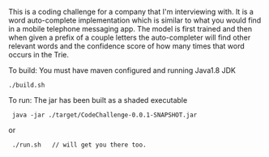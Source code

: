 
This is a coding challenge for a company that I'm interviewing with.
It is a word auto-complete implementation which is similar to what you would find in a mobile
telephone messaging app.  The model is first trained and then when given a prefix of a couple letters the auto-completer will find other relevant words and the confidence score of how many 
times that word occurs in the Trie.

To build:   You must have maven configured and running Java1.8 JDK

    ./build.sh 

To run:   The jar has been built as a shaded executable

     java -jar ./target/CodeChallenge-0.0.1-SNAPSHOT.jar

or

     ./run.sh   // will get you there too.

